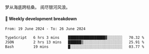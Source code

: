 梦从海底跨枯桑。
阅尽银河风浪。


#### 📝 Weekly development breakdown

<!--START_SECTION:waka-->

```txt
From: 19 June 2024 - To: 26 June 2024

TypeScript   6 hrs 3 mins    █████████████████▓░░░░░░░   70.32 %
JSON         2 hrs 13 mins   ██████▒░░░░░░░░░░░░░░░░░░   25.91 %
Bash         19 mins         █░░░░░░░░░░░░░░░░░░░░░░░░   03.77 %
```

<!--END_SECTION:waka-->



